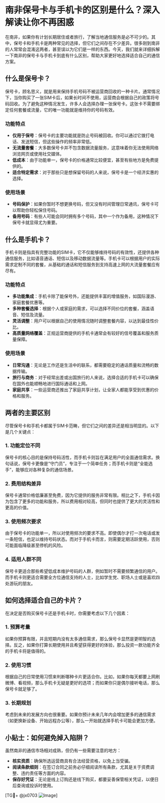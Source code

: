 # 南非保号卡与手机卡的区别是什么？深入解读让你不再困惑

在南非，如果你有计划长期居住或者旅行，了解当地通信服务是必不可少的。其中，保号卡和手机卡是两种常见的选择，但它们之间存在不少差异。很多刚到南非的人常常会混淆这两者，甚至误以为它们是一样的东西。今天，我们就来详细拆解一下南非的保号卡与手机卡到底有什么区别，帮助大家更好地选择适合自己的通信方案。

## 什么是保号卡？

保号卡，顾名思义，就是用来保持手机号码不被运营商回收的一种卡片。通常情况下，当你购买了一张SIM卡后，如果长时间不使用，运营商会根据自己的政策将号码回收。为了避免这种情况发生，许多人会选择办理一张保号卡。这张卡不需要绑定任何套餐或流量，它的唯一功能就是维持你的号码有效。

### 功能特点

- **仅用于保号**：保号卡的主要功能就是防止号码被回收。你可以通过它拨打电话、发送短信，但这些操作的频率非常低。
- **无流量套餐**：大多数保号卡并不包含数据流量服务，这意味着你无法使用网络浏览网页或使用社交媒体。
- **低成本**：由于功能单一，保号卡的价格通常比较便宜，甚至有些地方是免费提供的。
- **适合特定需求**：对于那些只是想保留号码的人来说，保号卡是一个经济实惠的选择。

### 使用场景

- **号码保护**：如果你暂时不想更换号码，但又没有时间管理日常通讯，保号卡可以帮助你轻松保住号码。
- **备用号码**：有些人可能会同时拥有多个号码，其中一个作为备用，这种情况下保号卡就显得尤为重要。

## 什么是手机卡？

手机卡则是指具有完整功能的SIM卡，它不仅能够维持号码的有效性，还提供各种通信服务，比如语音通话、短信以及移动数据流量等。手机卡可以根据用户的实际需求定制不同的套餐，从基础的通话和短信服务到支持高速上网的大流量套餐应有尽有。

### 功能特点

- **多功能集成**：手机卡除了能保号外，还能提供丰富的增值服务，如国际漫游、家庭套餐优惠等。
- **多种套餐选择**：根据个人或家庭的需求，可以选择不同价位的套餐，涵盖语音、短信及流量。
- **灵活调整**：用户可以根据自己的使用情况随时调整套餐内容，以达到最佳性价比。
- **高质量网络覆盖**：正规运营商提供的手机卡通常会有较好的信号覆盖和服务质量保障。

### 使用场景

- **日常沟通**：无论是工作还是生活中的联系，都需要稳定的通话质量和流畅的数据传输。
- **旅行与商务**：对于经常出差或出国旅行的人来说，选择合适的手机卡可以确保在国外也能顺畅地进行国际通话和上网。
- **家庭共享**：一些运营商还推出了家庭共享计划，让全家人都能享受到优惠的价格和服务。

## 两者的主要区别

尽管保号卡和手机卡都属于SIM卡范畴，但它们之间的差异还是相当明显的。以下是几个关键点：

### 1. 功能定位不同

保号卡的核心目的是保持号码活性，而手机卡则旨在满足用户的全面通信需求。换句话说，保号卡更像是“守门员”，专注于一个简单任务；而手机卡则是“全能选手”，能够应对各种复杂的通信场景。

### 2. 费用结构差异

保号卡通常价格低廉甚至免费，因为它提供的服务非常有限。相比之下，手机卡因为包含了更多的功能和服务，所以费用相对较高，但同时也提供了更大的灵活性和更高的价值。

### 3. 使用频次要求

由于保号卡的功能单一，所以对使用频次的要求不高。即使偶尔才打一次电话或发一条短信，也足以维持号码状态。而对于手机卡而言，则需要定期活跃使用，否则可能面临降级甚至停机的风险。

### 4. 适用人群不同

保号卡更适合那些希望低成本维护号码的人群，例如暂时不需要频繁通信的用户。而手机卡则更适合需要全方位通信支持的人士，比如学生党、职场人士或是喜欢四处游玩的朋友。

## 如何选择适合自己的卡片？

在决定是否购买保号卡还是手机卡时，你需要考虑以下几个因素：

### 1. 预算考量

如果你预算有限，并且短期内没有太多通信需求，那么保号卡显然是更明智的选择。反之，如果你打算长期使用并且希望获得更好的体验，那么投资一款功能齐全的手机卡将是值得的。

### 2. 使用习惯

根据自己的日常使用习惯来判断哪种卡片更适合你。比如，如果你每天都要上网刷微博、看视频，那么手机卡无疑是更好的选项；而如果你只是偶尔接听电话，那么保号卡就足够了。

### 3. 长期规划

考虑到未来的发展方向也很重要。如果你预计未来几年内会增加更多的通信需求（如更换新设备、开始远程办公等），那么一开始就选择手机卡可能会更加方便。

## 小贴士：如何避免掉入陷阱？

虽然南非的通信市场相对成熟，但仍有一些需要注意的地方：

- **核实资质**：确保所选运营商具有合法经营资格，以免上当受骗。
- **阅读条款细则**：在签订合同之前务必仔细阅读所有条款，尤其是关于资费调整、违约责任等方面的内容。
- **保存好凭证**：无论是线上订购还是线下购买，都要妥善保管相关凭证，以便日后查询或投诉时使用。

[TG💪+ @jx0703 ![Image](https://github.com/user-attachments/assets/dbca1d08-cadb-493c-b0ec-ad6f7a83f270)]